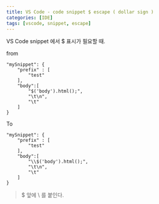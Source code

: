 ```yaml
---
title: VS Code - code snippet $ escape ( dollar sign )
categories: [IDE]
tags: [vscode, snippet, escape]
---
```


VS Code snippet 에서 $ 표시가 필요할 때.

from

```
"mySnippet": {
	"prefix" : [
    	"test"
    ],
    "body":[
    	"$('body').html();",
        "\t\n",
        "\t"
    ]
}
```

To

```
"mySnippet": {
	"prefix" : [
    	"test"
    ],
    "body":[
    	"\\$('body').html();",
        "\t\n",
        "\t"
    ]
}
```

> $ 앞에 \\ 를 붙인다.
